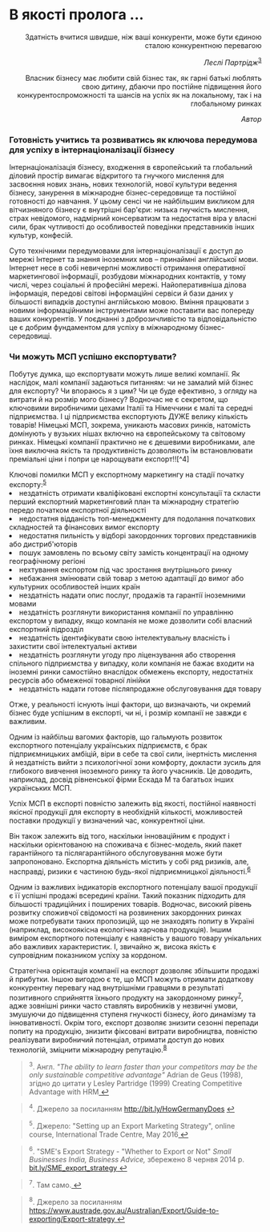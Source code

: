 # В якості пролога ...

<p align="right">Здатність вчитися швидше, ніж ваші конкуренти, може бути єдиною сталою конкурентною перевагою</p>
<p align="right"><i>Леслі Партрідж</i><sup><a href="#fn_3" id="reffn_3">3</a></sup></p>

<p align="right">Власник бізнесу має любити свій бізнес так, як гарні батькі люблять свою дитину,  дбаючи про постійне підвищення його конкурентоспроможності та шансів на успіх як на локальному, так і на глобальному ринках</p>
<p align="right"><i>Автор</i></p>

### Готовність учитись та розвиватись як ключова передумова для успіху в інтернаціоналізації бізнесу

Інтернаціоналізація бізнесу, входження в європейський та глобальний діловий простір вимагає відкритого та гнучкого мислення для засвоєння нових знань, нових технологій, нової культури ведення бізнесу, занурення в міжнародне бізнес-середовище та постійної готовності до навчання. У цьому сенсі чи не найбільшим викликом для вітчизняного бізнесу є внутрішні бар'єри: низька гнучкість мислення, страх невідомого, надмірний консерватизм та недостатня віра у власні сили, брак чутливості до особливостей поведінки представників інших культур, конфесій.

Суто технічними передумовами для інтернаціоналізації є доступ до мережі Інтернет та знання іноземних мов – принаймні англійської мови. Інтернет несе в собі невичерпні можливості отримання оперативної маркетингової інформації, розбудови міжнародних контактів, у тому числі, через соціальні й професійні мережі. Найоперативніша ділова інформація, передові світові інформаційні сервіси й бази даних у більшості випадків доступні англійською мовою. Вміння працювати з новими інформаційними інструментами може поставити вас попереду ваших конкурентів. У поєднанні з доброзичливістю та відповідальністю це є добрим фундаментом для успіху в міжнародному бізнес-середовищі. 

### Чи можуть МСП успішно експортувати?

Побутує думка, що експортувати можуть лише великі компанії. Як наслідок, малі компанії задаються питанням: чи не замалий мій бізнес для експорту? Чи впораюсь я з цим? Чи це буде ефективно, з огляду на витрати й на розмір мого бізнесу? Водночас не є секретом, що ключовими виробничими цехами Італії та Німеччини є малі та середні підприємства. І ці підприємства експортують ДУЖЕ велику кількість товарів! Німецькі МСП, зокрема, уникають масових ринків, натомість домінують у вузьких нішах включно на європейському та світовому ринках. Німецькі компанії практично не є дешевими виробниками, але їхня виключна якість та продуктивність дозволяють їм встановлювати преміальні ціни і попри це нарощувати експорт!![^4] 

<div class="space">
<div class="task-wrap">
<span class="task">Ключові помилки МСП у експортному маркетингу на стадії початку експорту:<sup><a href="#fn_5" id="reffn_5">5</a></sup></span>
<div class="task-text">
<li>нездатність отримати кваліфіковані експортні консультації та скласти перший експортний маркетинговий план та міжнародну стратегію передо початком експортної діяльності</li>
<li>недостатня відданість топ-менеджменту для подолання початкових складностей та фінансових вимог експорту</li>
<li>недостатня пильність у відборі закордонних торгових представників або дистриб'юторів</li>
<li>пошук замовлень по всьому світу замість концентрації на одному географічному регіоні</li>
<li>нехтування експортом під час зростання внутрішнього ринку</li>
<li>небажання змінювати свій товар з метою адаптації до вимог або культурних особливостей інших країн</li>
<li>нездатність надати опис послуг, продажів та гарантії іноземними мовами</li>
<li>нездатність розглянути використання компанії по управлінню експортом у випадку, якщо компанія не може дозволити собі власний експортний підрозділ</li>
<li>нездатність ідентифікувати свою інтелектувальну власність і захистити свої інтелектуальні активи</li>
<li>нездатність розглянути угоду про ліцензування або створення спільного підприємства у випадку, коли компанія не бажає входити на іноземні ринки самостійно внаслідок обмежень експорту, недостатніх ресурсів або обмеженої товарної лінійки</li>
<li>нездатність надати готове післяпродажне обслуговування ддя товару</li>
</div>
</div>
</div>

Отже, у реальності існують інші фактори, що визначають, чи окремий бізнес буде успішним в експорті, чи ні, і розмір компанії не завжди є важливим.

Одним із найбільш вагомих факторів, що гальмують розвиток експортного потенціалу українських підприємств, є брак підприємницьких амбіцій, віри в себе та свої сили, інертність мислення й нездатність вийти з психологічної зони комфорту, докласти зусиль для глибокого вивчення іноземного ринку та його учасників. Це доводить, наприклад, досвід рівненської фірми Ескада М та багатьох інших українських МСП.

Успіх МСП в експорті повністю залежить від якості, постійної наявності якісної продукції для експорту в необхідній кількості, можливостей поставки продукції у визначений час, конкурентної ціни.

Він також залежить від того, наскільки інноваційним є продукт і наскільки орієнтованою на споживача є бізнес-модель, який пакет гарантійного та післягарантійного обслуговування може бути запропоновано. Експортна діяльність містить у собі ряд ризиків, але, насправді, ризики є частиною будь-якої підприємницької діяльності.<sup><a href="#fn_6" id="reffn_6">6</a></sup>  

Одним із важливих індикаторів експортного потенціалу вашої продукції є її успішні продажі всередині країни. Такий показник підходить для більшості традиційних і поширених товарів. Водночас, високий рівень розвитку споживчої свідомості на розвинених закордонних ринках може потребувати таких пропозицій, що не знаходять попиту в Україні (наприклад, високоякісна екологічна харчова продукція). Іншим виміром експортного потенціалу є наявність у вашого товару унікальних або важливих характеристик. І, звичайно ж, висока якість є супровідним показником успіху за кордоном.

Стратегічна орієнтація компанії на експорт дозволяє збільшити продажі й прибутки. Іншою вигодою є те, що МСП можуть отримати додаткову конкурентну перевагу над внутрішніми гравцями в результаті позитивного сприйняття їхнього продукту на закордонному ринку<sup><a href="#fn_7" id="reffn_7">7</a></sup>,  адже зовнішні ринки часто ставлять виробників у незвичні умови, змушуючи до підвищення ступеня гнучкості бізнесу, його динамізму та інновативності. Окрім того, експорт дозволяє знизити сезонні перепади попиту на продукцію, знизити фіксовані витрати виробництва, повністю реалізувати виробничий потенціал, отримати доступ до нових технологій, зміцнити міжнародну репутацію.<sup><a href="#fn_8" id="reffn_8">8</a></sup>

<blockquote id="fn_3">
<sup>3</sup>. Англ. <i>"The ability to learn faster than your competitors may be the only sustainable competitive advantage"</i> Adrian de Geus (1998), згідно до цитати у Lesley Partridge (1999) Creating Competitive Advantage with HRM<a href="#reffn_3" title="Jump back to footnote [3] in the text."> ↩</a>
</blockquote>
<blockquote id="fn_4">
<sup>4</sup>. Джерело за посиланням <a href="http://bit.ly/HowGermanyDoes">http://bit.ly/HowGermanyDoes</a> <a href="#reffn_4" title="Jump back to footnote [4] in the text."> ↩</a>
</blockquote>
<blockquote id="fn_5">
<sup>5</sup>. Джерело: "Setting up an Export Marketing Strategy", online course, International Trade Centre, May 2016<a href="#reffn_5" title="Jump back to footnote [5] in the text."> ↩</a>
</blockquote>
<blockquote id="fn_6">
<sup>6</sup>. "SME's Export Strategy - "Whether to Export or Not" <i>Small Businesses India, Business Advice,</i> збережено 8 чернвя 2014  р. <a href="bit.ly/SME_export_strategy">bit.ly/SME_export_strategy</a><a href="#reffn_6" title="Jump back to footnote [6] in the text."> ↩</a>
</blockquote>
<blockquote id="fn_7">
<sup>7</sup>. Там само.<a href="#reffn_7" title="Jump back to footnote [7] in the text."> ↩</a>
</blockquote>
<blockquote id="fn_8">
<sup>8</sup>. Джерело за посиланням <a href="https://www.austrade.gov.au/Australian/Export/Guide-to-exporting/Export-strategy">https://www.austrade.gov.au/Australian/Export/Guide-to-exporting/Export-strategy</a><a href="#reffn_8" title="Jump back to footnote [8] in the text."> ↩</a>
</blockquote>